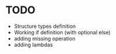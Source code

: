 # TODO

- Structure types definition
- Working if definition (with optional else)
- adding missing operation
- adding lambdas
